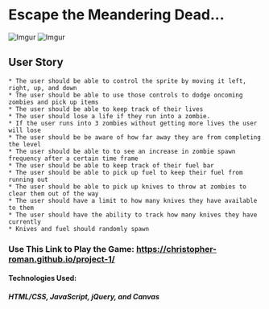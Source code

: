 
# Escape the Meandering Dead... #

![Imgur](https://i.imgur.com/8z2yIU8.png) ![Imgur](https://i.imgur.com/f6MyoIz.png)

## User Story ##
	* The user should be able to control the sprite by moving it left, right, up, and down
	* The user should be able to use those controls to dodge oncoming zombies and pick up items
	* The user should be able to keep track of their lives
	* The user should lose a life if they run into a zombie.
	* If the user runs into 3 zombies without getting more lives the user will lose
	* The user should be be aware of how far away they are from completing the level
	* The user should be able to to see an increase in zombie spawn frequency after a certain time frame
	* The user should be able to keep track of their fuel bar
	* The user should be able to pick up fuel to keep their fuel from running out
	* The user should be able to pick up knives to throw at zombies to clear them out of the way
	* The user should have a limit to how many knives they have available to them 
	* The user should have the ability to track how many knives they have currently 
	* Knives and fuel should randomly spawn

  ### Use This Link to Play the Game: https://christopher-roman.github.io/project-1/ ###

  #### Technologies Used: ####
  ##### HTML/CSS, JavaScript, jQuery, and Canvas #####
